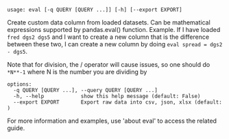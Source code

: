 ```
usage: eval [-q QUERY [QUERY ...]] [-h] [--export EXPORT]
```
Create custom data column from loaded datasets. Can be mathematical expressions supported by pandas.eval() function.
Example. If I have loaded `fred dgs2 dgs5` and I want to create a new column that is the difference between these two,
I can create a new column by doing `eval spread = dgs2 - dgs5`.  

Note that for division, the / operator will cause issues, so one should do `*N**-1` where N is the number you are dividing by
```
options:
  -q QUERY [QUERY ...], --query QUERY [QUERY ...]
  -h, --help            show this help message (default: False)
  --export EXPORT       Export raw data into csv, json, xlsx (default: )
```
For more information and examples, use 'about eval' to access the related guide.
